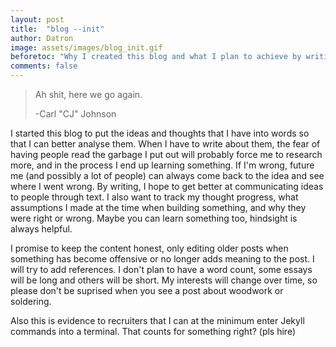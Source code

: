 ```yaml
---
layout: post
title:  "blog --init"
author: Datron
image: assets/images/blog_init.gif
beforetoc: "Why I created this blog and what I plan to achieve by writing about things that I find interesting."
comments: false
---
```


> Ah shit, here we go again.
>
> -Carl "CJ" Johnson

I started this blog to put the ideas and thoughts that I have into words so that I can better analyse them. When I have to write about them, the fear of having people read the garbage I put out will probably force me to research more, and in the process I end up learning something. If I'm wrong, future me (and possibly a lot of people) can always come back to the idea and see where I went wrong. By writing, I hope to get better at communicating ideas to people through text. I also want to track my thought progress, what assumptions I made at the time when building something, and why they were right or wrong. Maybe you can learn something too, hindsight is always helpful.

I promise to keep the content honest, only editing older posts when something has become offensive or no longer adds meaning to the post. I will try to add references. I don't plan to have a word count, some essays will be long and others will be short. My interests will change over time, so please don't be suprised when you see a post about woodwork or soldering.

Also this is evidence to recruiters that I can at the minimum enter Jekyll commands into a terminal. That counts for something right? (pls hire)